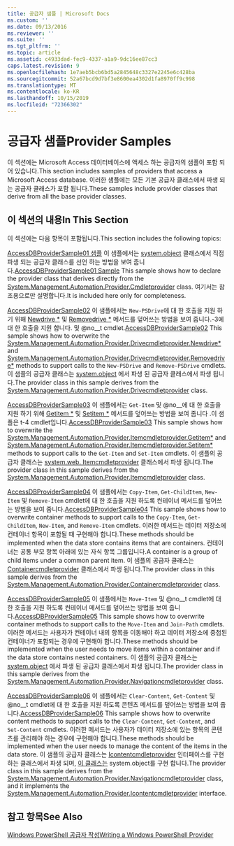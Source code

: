 ```yaml
---
title: 공급자 샘플 | Microsoft Docs
ms.custom: ''
ms.date: 09/13/2016
ms.reviewer: ''
ms.suite: ''
ms.tgt_pltfrm: ''
ms.topic: article
ms.assetid: c4933dad-fec9-4337-a1a9-9dc16ee87cc3
caps.latest.revision: 9
ms.openlocfilehash: 1e7aeb5bcb6bd5a2845648c3327e2245e6c428ba
ms.sourcegitcommit: 52a67bcd9d7bf3e8600ea4302d1fa8970ff9c998
ms.translationtype: MT
ms.contentlocale: ko-KR
ms.lasthandoff: 10/15/2019
ms.locfileid: "72366302"
---
```

# <a name="provider-samples"></a><span data-ttu-id="29f2b-102">공급자 샘플</span><span class="sxs-lookup"><span data-stu-id="29f2b-102">Provider Samples</span></span>

<span data-ttu-id="29f2b-103">이 섹션에는 Microsoft Access 데이터베이스에 액세스 하는 공급자의 샘플이 포함 되어 있습니다.</span><span class="sxs-lookup"><span data-stu-id="29f2b-103">This section includes samples of providers that access a Microsoft Access database.</span></span> <span data-ttu-id="29f2b-104">이러한 샘플에는 모든 기본 공급자 클래스에서 파생 되는 공급자 클래스가 포함 됩니다.</span><span class="sxs-lookup"><span data-stu-id="29f2b-104">These samples include provider classes that derive from all the base provider classes.</span></span>

## <a name="in-this-section"></a><span data-ttu-id="29f2b-105">이 섹션의 내용</span><span class="sxs-lookup"><span data-stu-id="29f2b-105">In This Section</span></span>

<span data-ttu-id="29f2b-106">이 섹션에는 다음 항목이 포함됩니다.</span><span class="sxs-lookup"><span data-stu-id="29f2b-106">This section includes the following topics:</span></span>

<span data-ttu-id="29f2b-107">[AccessDBProviderSample01 샘플](./accessdbprovidersample01.md) 이 샘플에서는 [system.object](/dotnet/api/System.Management.Automation.Provider.CmdletProvider) 클래스에서 직접 파생 되는 공급자 클래스를 선언 하는 방법을 보여 줍니다.</span><span class="sxs-lookup"><span data-stu-id="29f2b-107">[AccessDBProviderSample01 Sample](./accessdbprovidersample01.md) This sample shows how to declare the provider class that derives directly from the [System.Management.Automation.Provider.Cmdletprovider](/dotnet/api/System.Management.Automation.Provider.CmdletProvider) class.</span></span> <span data-ttu-id="29f2b-108">여기서는 참조용으로만 설명합니다.</span><span class="sxs-lookup"><span data-stu-id="29f2b-108">It is included here only for completeness.</span></span>

<span data-ttu-id="29f2b-109">[AccessDBProviderSample02](./accessdbprovidersample02.md) 이 샘플에서는 `New-PSDrive`에 대 한 호출을 지원 하기 위해 [Newdrive \*](/dotnet/api/System.Management.Automation.Provider.DriveCmdletProvider.NewDrive) 및 [Removedrive \*](/dotnet/api/System.Management.Automation.Provider.DriveCmdletProvider.RemoveDrive) 메서드를 덮어쓰는 방법을 보여 줍니다.-3에 대 한 호출을 지원 합니다. 및 @no__t cmdlet.</span><span class="sxs-lookup"><span data-stu-id="29f2b-109">[AccessDBProviderSample02](./accessdbprovidersample02.md) This sample shows how to overwrite the [System.Management.Automation.Provider.Drivecmdletprovider.Newdrive\*](/dotnet/api/System.Management.Automation.Provider.DriveCmdletProvider.NewDrive) and [System.Management.Automation.Provider.Drivecmdletprovider.Removedrive\*](/dotnet/api/System.Management.Automation.Provider.DriveCmdletProvider.RemoveDrive) methods to support calls to the `New-PSDrive` and `Remove-PSDrive` cmdlets.</span></span> <span data-ttu-id="29f2b-110">이 샘플의 공급자 클래스는 [system.object](/dotnet/api/System.Management.Automation.Provider.DriveCmdletProvider) 에서 파생 된 공급자 클래스에서 파생 됩니다.</span><span class="sxs-lookup"><span data-stu-id="29f2b-110">The provider class in this sample derives from the [System.Management.Automation.Provider.Drivecmdletprovider](/dotnet/api/System.Management.Automation.Provider.DriveCmdletProvider) class.</span></span>

<span data-ttu-id="29f2b-111">[AccessDBProviderSample03](./accessdbprovidersample03.md) 이 샘플에서는 `Get-Item` 및 @no__에 대 한 호출을 지원 하기 위해 [Getitem \*](/dotnet/api/System.Management.Automation.Provider.ItemCmdletProvider.GetItem) 및 [Setitem \*](/dotnet/api/System.Management.Automation.Provider.ItemCmdletProvider.SetItem) 메서드를 덮어쓰는 방법을 보여 줍니다 .이 샘플은 t-4 cmdlet입니다.</span><span class="sxs-lookup"><span data-stu-id="29f2b-111">[AccessDBProviderSample03](./accessdbprovidersample03.md) This sample shows how to overwrite the [System.Management.Automation.Provider.Itemcmdletprovider.Getitem\*](/dotnet/api/System.Management.Automation.Provider.ItemCmdletProvider.GetItem) and [System.Management.Automation.Provider.Itemcmdletprovider.Setitem\*](/dotnet/api/System.Management.Automation.Provider.ItemCmdletProvider.SetItem) methods to support calls to the `Get-Item` and `Set-Item` cmdlets.</span></span> <span data-ttu-id="29f2b-112">이 샘플의 공급자 클래스는 [system.web. Itemcmdletprovider](/dotnet/api/System.Management.Automation.Provider.ItemCmdletProvider) 클래스에서 파생 됩니다.</span><span class="sxs-lookup"><span data-stu-id="29f2b-112">The provider class in this sample derives from the [System.Management.Automation.Provider.Itemcmdletprovider](/dotnet/api/System.Management.Automation.Provider.ItemCmdletProvider) class.</span></span>

<span data-ttu-id="29f2b-113">[AccessDBProviderSample04](./accessdbprovidersample04.md) 이 샘플에서는 `Copy-Item`, `Get-ChildItem`, `New-Item` 및 `Remove-Item` cmdlet에 대 한 호출을 지원 하도록 컨테이너 메서드를 덮어쓰는 방법을 보여 줍니다.</span><span class="sxs-lookup"><span data-stu-id="29f2b-113">[AccessDBProviderSample04](./accessdbprovidersample04.md) This sample shows how to overwrite container methods to support calls to the `Copy-Item`, `Get-ChildItem`, `New-Item`, and `Remove-Item` cmdlets.</span></span> <span data-ttu-id="29f2b-114">이러한 메서드는 데이터 저장소에 컨테이너 항목이 포함될 때 구현해야 합니다.</span><span class="sxs-lookup"><span data-stu-id="29f2b-114">These methods should be implemented when the data store contains items that are containers.</span></span> <span data-ttu-id="29f2b-115">컨테이너는 공통 부모 항목 아래에 있는 자식 항목 그룹입니다.</span><span class="sxs-lookup"><span data-stu-id="29f2b-115">A container is a group of child items under a common parent item.</span></span> <span data-ttu-id="29f2b-116">이 샘플의 공급자 클래스는 [Containercmdletprovider](/dotnet/api/System.Management.Automation.Provider.ContainerCmdletProvider) 클래스에서 파생 됩니다.</span><span class="sxs-lookup"><span data-stu-id="29f2b-116">The provider class in this sample derives from the [System.Management.Automation.Provider.Containercmdletprovider](/dotnet/api/System.Management.Automation.Provider.ContainerCmdletProvider) class.</span></span>

<span data-ttu-id="29f2b-117">[AccessDBProviderSample05](./accessdbprovidersample05.md) 이 샘플에서는 `Move-Item` 및 @no__t cmdlet에 대 한 호출을 지원 하도록 컨테이너 메서드를 덮어쓰는 방법을 보여 줍니다.</span><span class="sxs-lookup"><span data-stu-id="29f2b-117">[AccessDBProviderSample05](./accessdbprovidersample05.md) This sample shows how to overwrite container methods to support calls to the `Move-Item` and `Join-Path` cmdlets.</span></span> <span data-ttu-id="29f2b-118">이러한 메서드는 사용자가 컨테이너 내의 항목을 이동해야 하고 데이터 저장소에 중첩된 컨테이너가 포함되는 경우에 구현해야 합니다.</span><span class="sxs-lookup"><span data-stu-id="29f2b-118">These methods should be implemented when the user needs to move items within a container and if the data store contains nested containers.</span></span> <span data-ttu-id="29f2b-119">이 샘플의 공급자 클래스는 [system.object](/dotnet/api/System.Management.Automation.Provider.NavigationCmdletProvider) 에서 파생 된 공급자 클래스에서 파생 됩니다.</span><span class="sxs-lookup"><span data-stu-id="29f2b-119">The provider class in this sample derives from the [System.Management.Automation.Provider.Navigationcmdletprovider](/dotnet/api/System.Management.Automation.Provider.NavigationCmdletProvider) class.</span></span>

<span data-ttu-id="29f2b-120">[AccessDBProviderSample06](./accessdbprovidersample06.md) 이 샘플에서는 `Clear-Content`, `Get-Content` 및 @no__t cmdlet에 대 한 호출을 지원 하도록 콘텐츠 메서드를 덮어쓰는 방법을 보여 줍니다.</span><span class="sxs-lookup"><span data-stu-id="29f2b-120">[AccessDBProviderSample06](./accessdbprovidersample06.md) This sample shows how to overwrite content methods to support calls to the `Clear-Content`, `Get-Content`, and `Set-Content` cmdlets.</span></span> <span data-ttu-id="29f2b-121">이러한 메서드는 사용자가 데이터 저장소에 있는 항목의 콘텐츠를 관리해야 하는 경우에 구현해야 합니다.</span><span class="sxs-lookup"><span data-stu-id="29f2b-121">These methods should be implemented when the user needs to manage the content of the items in the data store.</span></span> <span data-ttu-id="29f2b-122">이 샘플의 공급자 클래스는 [Icontentcmdletprovider](/dotnet/api/System.Management.Automation.Provider.IContentCmdletProvider) 인터페이스를 구현 하는 클래스에서 파생 되며, [이 클래스는](/dotnet/api/System.Management.Automation.Provider.NavigationCmdletProvider) system.object를 구현 합니다.</span><span class="sxs-lookup"><span data-stu-id="29f2b-122">The provider class in this sample derives from the [System.Management.Automation.Provider.Navigationcmdletprovider](/dotnet/api/System.Management.Automation.Provider.NavigationCmdletProvider) class, and it implements the [System.Management.Automation.Provider.Icontentcmdletprovider](/dotnet/api/System.Management.Automation.Provider.IContentCmdletProvider) interface.</span></span>

## <a name="see-also"></a><span data-ttu-id="29f2b-123">참고 항목</span><span class="sxs-lookup"><span data-stu-id="29f2b-123">See Also</span></span>

[<span data-ttu-id="29f2b-124">Windows PowerShell 공급자 작성</span><span class="sxs-lookup"><span data-stu-id="29f2b-124">Writing a Windows PowerShell Provider</span></span>](./writing-a-windows-powershell-provider.md)